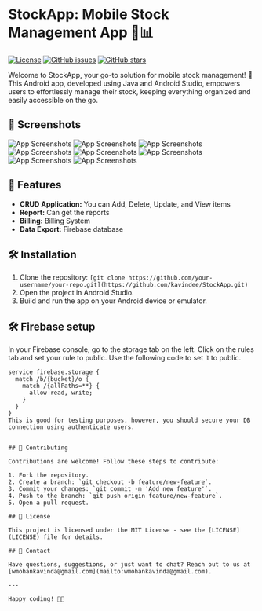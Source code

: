 # StockApp: Mobile Stock Management App 📱📊

[![License](https://img.shields.io/badge/license-MIT-blue.svg)](https://opensource.org/licenses/MIT)
[![GitHub issues](https://img.shields.io/github/issues/your-username/your-repo)](https://github.com/your-username/your-repo/issues)
[![GitHub stars](https://img.shields.io/github/stars/your-username/your-repo)](https://github.com/your-username/your-repo/stargazers)

Welcome to StockApp, your go-to solution for mobile stock management! 🚀 This Android app, developed using Java and Android Studio, empowers users to effortlessly manage their stock, keeping everything organized and easily accessible on the go.

## 📸 Screenshots

![App Screenshots](Screenshot1.png)
![App Screenshots](Screenshot2.png)
![App Screenshots](Screenshot3.png)
![App Screenshots](Screenshot4.png)
![App Screenshots](Screenshot5.png)
![App Screenshots](Screenshot6.png)
![App Screenshots](Screenshot7.png)
![App Screenshots](Screenshot8.png)


## 🚀 Features

- **CRUD Application:** You can Add, Delete, Update, and View items
- **Report:** Can get the reports
- **Billing:** Billing System
- **Data Export:** Firebase database

## 🛠 Installation

1. Clone the repository: `[git clone https://github.com/your-username/your-repo.git](https://github.com/kavindee/StockApp.git)`
2. Open the project in Android Studio.
3. Build and run the app on your Android device or emulator.

## 🛠 Firebase setup
In your Firebase console, go to the storage tab on the left. Click on the rules tab and set your rule to public. Use the following code to set it to public.

```firebase
service firebase.storage {
  match /b/{bucket}/o {
    match /{allPaths=**} {
      allow read, write;
    }
  }
}
This is good for testing purposes, however, you should secure your DB connection using authenticate users.


## 🤝 Contributing

Contributions are welcome! Follow these steps to contribute:

1. Fork the repository.
2. Create a branch: `git checkout -b feature/new-feature`.
3. Commit your changes: `git commit -m 'Add new feature'`.
4. Push to the branch: `git push origin feature/new-feature`.
5. Open a pull request.

## 📜 License

This project is licensed under the MIT License - see the [LICENSE](LICENSE) file for details.

## 📧 Contact

Have questions, suggestions, or just want to chat? Reach out to us at [wmohankavinda@gmail.com](mailto:wmohankavinda@gmail.com).

---

Happy coding! 🚀✨
